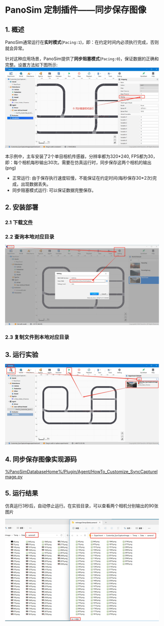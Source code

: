 # PanoSim 定制插件——同步保存图像

## 1. 概述
PanoSim通常运行在**实时模式**(`Pacing:1`)，即：在约定时间内必须执行完成，否则就会异常。

针对这种应用场景，PanoSim提供了**同步阻塞模式**(`Pacing:0`)，保证数据的正确和完整。设置方法如下图所示:
![image](docs/images/pacing.jpg)

本示例中，主车安装了2个单目相机传感器，分辨率都为320*240, FPS都为30，即：每个相机每秒输出30次。需要在仿真运行时，同步保存这两个相机的输出(png)

- 正常运行: 由于保存执行速度较慢，不能保证在约定时间(每秒保存30*2次)完成，出现数据丢失。
- 同步阻塞模式运行: 可以保证数据完整保存。

## 2. 安装部署

### 2.1 下载[文件](https://github.com/liyanlee/PanoSim_How_To/tree/main/Customize/SyncCaptureImage/PanoSimDatabase)

### 2.2 查询本地对应目录
![image](../../Bus/ego/docs/images/folder.jpg)

### 2.3 复制文件到本地对应目录

## 3. 运行实验
![image](docs/images/open.jpg)

## 4. 同步保存图像实现源码
[%PanoSimDatabaseHome%/Plugin/Agent/HowTo_Customize_SyncCaptureImage.py](PanoSimDatabase/Plugin/Agent/HowTo_Customize_SyncCaptureImage.py)

## 5. 运行结果
仿真运行3秒后，自动停止运行。在实验目录，可以查看两个相机分别输出的90张图片

![image](docs/images/visualization.jpg)
